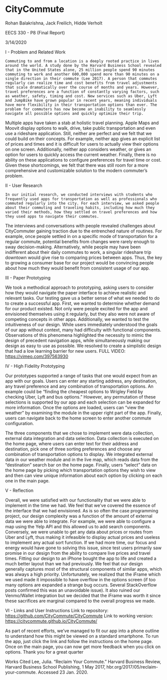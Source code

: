 # CityCommute
Rohan Balakrishna, Jack Freilich, Hidde Verholt

EECS 330 - P8 (Final Report)

3/14/2020

I - Problem and Related Work

	Commuting to and from a location is a deeply rooted practice in lives around the world. A study done by the Harvard Business School revealed that in the United States alone, 25 million people spend 90 minutes commuting to work and another 600,000 spend more than 90 minutes on a single direction in their commute (Lee 2017). A person that commutes regularly can realize time and cost benefits from travel adjustments that scale dramatically over the course of months and years. However, travel preferences are a function of constantly varying factors, such as weather, safety, timing and cost. New services such as Uber, Lyft and JumpBike have grown popular in recent years, meaning individuals have more flexibility in their transportation options than ever. The problem for commuters has now become an inability to seamlessly navigate all possible options and quickly optimize their trip. 
Multiple apps have taken a stab at holistic travel planning. Apple Maps and Moovit display options to walk, drive, take public transportation and even use a rideshare application. Still, neither are perfect and we felt that we could build on their concepts. For example, neither app gives an explicit list of prices and times and it is difficult for users to actually view their options on one screen. Additionally, neither app considers weather, or gives an option for users to quickly access the current weather. Finally, there is no ability on these applications to configure preferences for travel time or cost. Given these shortcomings, we felt that there was still room for a more comprehensive and customizable solution to the modern commuter’s problem. 


II - User Research

	In our initial research, we conducted interviews with students who frequently used apps for transportation as well as professionals who commuted regularly into the city. For each interview, we asked people about their commuting and traveling habits, including how much they varied their methods, how they settled on travel preferences and how they used apps to navigate their commutes. 
The interviews and conversations with people revealed challenges about CityCommuter gaining traction due to the entrenched nature of routines. For example, once people settled in on a specific mode of transportation for a regular commute, potential benefits from changes were rarely enough to sway decision-making. Alternatively, while people may have been indifferent about their daily commutes to work, a singular rideshare trip downtown would give rise to comparing prices between apps. Thus, the key to growing a consumer base for our project would be convincing people about how much they would benefit from consistent usage of our app.

III - Paper Prototyping

We took a methodical approach to prototyping, asking users to consider how they would navigate the paper interface to achieve realistic and relevant tasks. Our testing gave us a better sense of what we needed to do to create a successful app. First, we wanted to determine whether demand for our product existed. Not only were people excited for the app and envisioned themselves using it regularly, but they also were not aware of competing concepts in other apps. Additionally, we wanted to test the intuitiveness of our design. While users immediately understood the goals of our app without context, many had difficulty with functional components. Observations of this phenomena highlighted the necessity to mimic the design of precedent navigation apps, while simultaneously making our design as easy to use as possible. We resolved to create a simplistic design that had a low learning barrier for new users. 
FULL VIDEO: https://vimeo.com/397563930


IV - High Fidelity Prototyping

Our prototypes supported a range of tasks that one would expect from an app with our goals. Users can enter any starting address, any destination, any travel preference and any combination of transportation options. An example could be “finding the cheapest options to Wrigley Field by checking Uber, Lyft and bus options.” However, any permutation of these selections is supported by our app and each selection can be expanded for more information. Once the options are loaded, users can “view the weather” by examining the module in the upper right part of the app. Finally, users can navigate back to the home screen to enter another commute configuration. 

The three components that we chose to implement were data collection, external data
integration and data selection. Data collection is executed on the home page, where users can enter text for their address and destination, pick one of three sorting preferences and choose any combination of transportation options to display. We integrated external data in our weather module and in the live map, which reads data from the “destination” search bar on the home page. Finally, users “select” data on the home page by picking which transportation options they wish to view and then can view unique information about each option by clicking on each one in the main page. 

V - Reflection

Overall, we were satisfied with our functionality that we were able to implement in the time we had. We feel that we’ve covered the essence of the interface that we had envisioned. As is so often the case programming project, our design complexity was a function of the amount of external data we were able to integrate. For example, we were able to configure a map using the Yelp API and this allowed us to add search components. Conversely, we were unable to get any data about prices or routes from Uber and Lyft, thus making it infeasible to display actual prices and useless to implement any actual sort function. If we had more time, our focus and energy would have gone to solving this issue, since test users primarily saw promise in our design from the ability to compare live prices and travel times. 
Fitting our design to an iPhone bought the app to life and created a much better layout than we had previously. We feel that our design generally captures most of the structural components of similar apps, which was always a high priority. Unfortunately, we realized that the iFrame which we used made it impossible to have overflow in the options screen (if too many options are expanded a strange bug occurs. Several StackOverflow posts confirmed this was an unavoidable issue). It also ruined our Venmo/Wallet integration but we decided that the iFrame was worth it since these sacrifices are marginal compared to the overall progress we made. 

VI - Links and User Instructions
Link to repository: https://github.com/CityCommute/CityCommute
Link to working version: https://citycommute.github.io/CityCommute/

As part of recent efforts, we’ve managed to fit our app into a phone outline to understand how this might be viewed on a standard smartphone. To run the app, just click the link and follow the instructions on the home page. Once on the main page, you can now get more feedback when you click on options. 
Thank you for a great quarter

Works Cited
Lee, Julia. “Reclaim Your Commute.” Harvard Business Review, Harvard Business School
Publishing, 1 May 2017, hbr.org/2017/05/reclaim-your-commute. Accessed 23 Jan. 2020.

